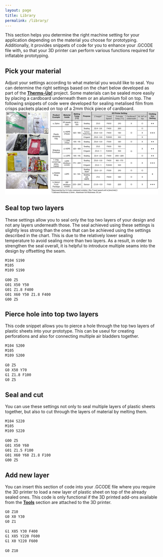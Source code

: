 ```yaml
---
layout: page
title: Library
permalink: /library/
---
```


This section helps you determine the right machine setting for your application depending on the material you choose for prototyping. Additionally, it provides snippets of code for you to enhance your .GCODE file with, so that your 3D printer can perform various functions required for inflatable prototyping.

## Pick your material

Adjust your settings according to what material you would like to seal. You can determine the right settings based on the chart below developed as part of the <strong><a href="https://www.media.mit.edu/projects/therms-up/overview/" target="_blank">Therms-Up!</a></strong> project. Some materials can be sealed more easily by placing a cardboard underneath them or an aluminium foil on top. The following snippets of code were developed for sealing metalised film from crisps packets placed on top of a 2mm thick piece of cardboard.<br>
<img src="/images/material-chart.png" alt="Material properties">

## Seal top two layers

These settings allow you to seal only the top two layers of your design and not any layers underneath those. The seal achieved using these settings is slightly less strong than the ones that can be achieved using the settings described in the chart. This is due to the relatively lower sealing temperature to avoid sealing more than two layers. As a result, in order to strengthen the seal overall, it is helpful to introduce multiple seams into the design by offsetting the seam.

```
M104 S190
M105
M109 S190

G00 Z5
G01 X50 Y50
G01 Z1.8 F400
G01 X60 Y50 Z1.8 F400
G00 Z5
```

## Pierce hole into top two layers

This code snippet allows you to pierce a hole through the top two layers of plastic sheets into your prototype. This can be useul for creating perforations and also for connecting multiple air bladders together.

```
M104 S200
M105
M109 S200

G0 Z5
G0 X50 Y70
G1 Z1.8 F100
G0 Z5
```

## Seal and cut

You can use these settings not only to seal multiple layers of plastic sheets together, but also to cut through the layers of material by melting them.

```
M104 S220
M105
M109 S220

G00 Z5
G01 X50 Y60
G01 Z1.5 F100
G01 X60 Y60 Z1.8 F100
G00 Z5
```

## Add new layer

You can insert this section of code into your .GCODE file where you require the 3D printer to load a new layer of plastic sheet on top of the already sealed ones. This code is only functional if the 3D printed add-ons available from the <strong><a href="../tools">Tools</a></strong> section are attached to the 3D printer.

```
G0 Z10
G0 X0 Y30
G0 Z1

G1 X85 Y30 F400
G1 X85 Y220 F600
G1 X0 Y220 F600

G0 Z10
```
